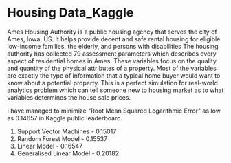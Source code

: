 # Housing Data_Kaggle

Ames Housing Authority is a public housing agency that serves the city of Ames, Iowa, US. It helps provide decent and safe rental housing for eligible low-income families, the elderly, and persons with disabilities
The housing authority has collected 79 assessment parameters which describes every aspect of residential homes in Ames. These variables focus on the quality and quantity of the physical attributes of a property. Most of the variables are exactly the type of information that a typical home buyer would want to know about a potential property. 
This is a perfect simulation for real-world analytics problem which can tell someone new to housing market as to what variables determines the house sale prices.

I have managed to minimize "Root Mean Squared Logarithmic Error" as low as 0.14657 in Kaggle public leaderboard.
1. Support Vector Machines -  0.15017
2. Random Forest Model -      0.15537
3. Linear Model -             0.16547
4. Generalised Linear Model - 0.20182
